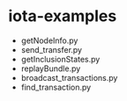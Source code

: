 # iota-examples

- getNodeInfo.py
- send_transfer.py
- getInclusionStates.py
- replayBundle.py
- broadcast_transactions.py
- find_transaction.py

